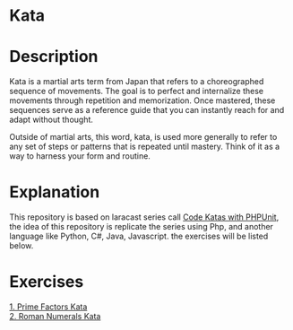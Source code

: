 # Kata

# Description 

Kata is a martial arts term from Japan that refers to a choreographed sequence of movements. The goal is to perfect and internalize these movements through repetition and memorization. Once mastered, these sequences serve as a reference guide that you can instantly reach for and adapt without thought.

Outside of martial arts, this word, kata, is used more generally to refer to any set of steps or patterns that is repeated until mastery. Think of it as a way to harness your form and routine.

# Explanation

This repository is based on laracast series call [Code Katas with PHPUnit](https://laracasts.com/series/code-katas-with-phpunit), the idea of this repository is replicate the series using Php, and another language like Python, C#, Java, Javascript. the exercises will be listed below.

# Exercises



[1. Prime Factors Kata](exercises/PrimeFactorKata.md) \
[2. Roman Numerals Kata](exercises/RomanNumeralsKata.md)
